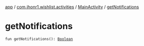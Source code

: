 [app](../../index.md) / [com.jhonr1.wishlist.activities](../index.md) / [MainActivity](index.md) / [getNotifications](./get-notifications.md)

# getNotifications

`fun getNotifications(): `[`Boolean`](https://kotlinlang.org/api/latest/jvm/stdlib/kotlin/-boolean/index.html)